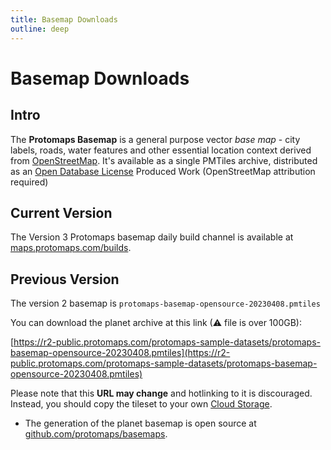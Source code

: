 ```yaml
---
title: Basemap Downloads
outline: deep
---
```


# Basemap Downloads

## Intro

The **Protomaps Basemap** is a general purpose vector *base map* - city labels, roads, water features and other essential location context derived from [OpenStreetMap](https://openstreetmap.org). It's available as a single PMTiles archive, distributed as an [Open Database License](https://opendatacommons.org/licenses/odbl/) Produced Work (OpenStreetMap attribution required)

## Current Version

The Version 3 Protomaps basemap daily build channel is available at [maps.protomaps.com/builds](https://maps.protomaps.com/builds).

## Previous Version

The version 2 basemap is `protomaps-basemap-opensource-20230408.pmtiles`

You can download the planet archive at this link (⚠ file is over 100GB):

[https://r2-public.protomaps.com/protomaps-sample-datasets/protomaps-basemap-opensource-20230408.pmtiles](https://r2-public.protomaps.com/protomaps-sample-datasets/protomaps-basemap-opensource-20230408.pmtiles)

Please note that this **URL may change** and hotlinking to it is discouraged. Instead, you should copy the tileset to your own [Cloud Storage](/pmtiles/cloud-storage).

* The generation of the planet basemap is open source at [github.com/protomaps/basemaps](http://github.com/protomaps/basemaps).

